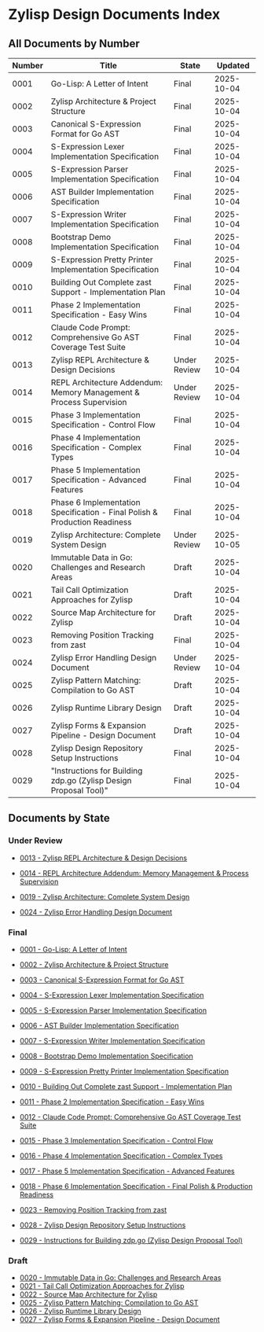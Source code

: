 # Zylisp Design Documents Index

## All Documents by Number

| Number | Title | State | Updated |
|--------|-------|-------|---------|
| 0001 | Go-Lisp: A Letter of Intent | Final | 2025-10-04 |
| 0002 | Zylisp Architecture & Project Structure | Final | 2025-10-04 |
| 0003 | Canonical S-Expression Format for Go AST | Final | 2025-10-04 |
| 0004 | S-Expression Lexer Implementation Specification | Final | 2025-10-04 |
| 0005 | S-Expression Parser Implementation Specification | Final | 2025-10-04 |
| 0006 | AST Builder Implementation Specification | Final | 2025-10-04 |
| 0007 | S-Expression Writer Implementation Specification | Final | 2025-10-04 |
| 0008 | Bootstrap Demo Implementation Specification | Final | 2025-10-04 |
| 0009 | S-Expression Pretty Printer Implementation Specification | Final | 2025-10-04 |
| 0010 | Building Out Complete zast Support - Implementation Plan | Final | 2025-10-04 |
| 0011 | Phase 2 Implementation Specification - Easy Wins | Final | 2025-10-04 |
| 0012 | Claude Code Prompt: Comprehensive Go AST Coverage Test Suite | Final | 2025-10-04 |
| 0013 | Zylisp REPL Architecture & Design Decisions | Under Review | 2025-10-04 |
| 0014 | REPL Architecture Addendum: Memory Management & Process Supervision | Under Review | 2025-10-04 |
| 0015 | Phase 3 Implementation Specification - Control Flow | Final | 2025-10-04 |
| 0016 | Phase 4 Implementation Specification - Complex Types | Final | 2025-10-04 |
| 0017 | Phase 5 Implementation Specification - Advanced Features | Final | 2025-10-04 |
| 0018 | Phase 6 Implementation Specification - Final Polish & Production Readiness | Final | 2025-10-04 |
| 0019 | Zylisp Architecture: Complete System Design | Under Review | 2025-10-05 |
| 0020 | Immutable Data in Go: Challenges and Research Areas | Draft | 2025-10-04 |
| 0021 | Tail Call Optimization Approaches for Zylisp | Draft | 2025-10-04 |
| 0022 | Source Map Architecture for Zylisp | Draft | 2025-10-04 |
| 0023 | Removing Position Tracking from zast | Final | 2025-10-04 |
| 0024 | Zylisp Error Handling Design Document | Under Review | 2025-10-04 |
| 0025 | Zylisp Pattern Matching: Compilation to Go AST | Draft | 2025-10-04 |
| 0026 | Zylisp Runtime Library Design | Draft | 2025-10-04 |
| 0027 | Zylisp Forms & Expansion Pipeline - Design Document | Draft | 2025-10-04 |
| 0028 | Zylisp Design Repository Setup Instructions | Final | 2025-10-04 |
| 0029 | "Instructions for Building zdp.go (Zylisp Design Proposal Tool)" | Final | 2025-10-04 |

## Documents by State

### Under Review

- [0013 - Zylisp REPL Architecture & Design Decisions](02-under-review/0013-zylisp-repl-arch.md)

- [0014 - REPL Architecture Addendum: Memory Management & Process Supervision](02-under-review/0014-repl-addendum-memory-mgmt.md)
- [0019 - Zylisp Architecture: Complete System Design](02-under-review/0019-zylisp-arch-v1.1.0.md)
- [0024 - Zylisp Error Handling Design Document](02-under-review/0024-zylisp-error-handling.md)

### Final

- [0001 - Go-Lisp: A Letter of Intent](06-final/0001-go-lisp-intent.md)

- [0002 - Zylisp Architecture & Project Structure](06-final/0002-zylisp-projects-plans.md)
- [0003 - Canonical S-Expression Format for Go AST](06-final/0003-go-sexp-ast-spec.md)
- [0004 - S-Expression Lexer Implementation Specification](06-final/0004-lexer-spec.md)
- [0005 - S-Expression Parser Implementation Specification](06-final/0005-parser-spec.md)
- [0006 - AST Builder Implementation Specification](06-final/0006-ast-builder-spec.md)
- [0007 - S-Expression Writer Implementation Specification](06-final/0007-writer-spec.md)
- [0008 - Bootstrap Demo Implementation Specification](06-final/0008-bootstrap-demo-spec.md)
- [0009 - S-Expression Pretty Printer Implementation Specification](06-final/0009-pretty-printer-spec.md)
- [0010 - Building Out Complete zast Support - Implementation Plan](06-final/0010-zast-completion-proposal.md)
- [0011 - Phase 2 Implementation Specification - Easy Wins](06-final/0011-zast-phase2-impl.md)
- [0012 - Claude Code Prompt: Comprehensive Go AST Coverage Test Suite](06-final/0012-go-ast-coverage.md)
- [0015 - Phase 3 Implementation Specification - Control Flow](06-final/0015-zast-phase3-impl.md)
- [0016 - Phase 4 Implementation Specification - Complex Types](06-final/0016-zast-phase4-impl.md)
- [0017 - Phase 5 Implementation Specification - Advanced Features](06-final/0017-zast-phase5-impl.md)
- [0018 - Phase 6 Implementation Specification - Final Polish & Production Readiness](06-final/0018-zast-phase6-impl.md)
- [0023 - Removing Position Tracking from zast](06-final/0023-zast-position-removal.md)
- [0028 - Zylisp Design Repository Setup Instructions](06-final/0028-zylisp-design-setup.md)
- [0029 - Instructions for Building zdp.go (Zylisp Design Proposal Tool)](06-final/0029-zdp-tool-instructions.md)

### Draft

- [0020 - Immutable Data in Go: Challenges and Research Areas](01-draft/0020-go-immutability-research.md)
- [0021 - Tail Call Optimization Approaches for Zylisp](01-draft/0021-zylisp-tco-options.md)
- [0022 - Source Map Architecture for Zylisp](01-draft/0022-source-map-spec.md)
- [0025 - Zylisp Pattern Matching: Compilation to Go AST](01-draft/0025-zylisp-pattern-matching-compilation.md)
- [0026 - Zylisp Runtime Library Design](01-draft/0026-zylisp-runtime-design.md)
- [0027 - Zylisp Forms & Expansion Pipeline - Design Document](01-draft/0027-zylisp-forms-design.md)
